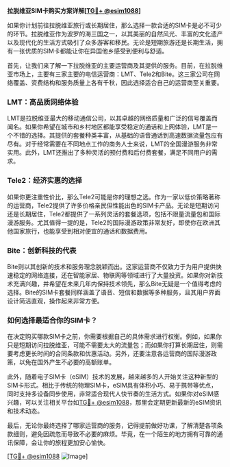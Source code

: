 **拉脱维亚SIM卡购买方案详解[[TG💪+ @esim1088](https://t.me/s/esim1088)]**

如果你计划前往拉脱维亚旅行或长期居住，那么选择一款合适的SIM卡是必不可少的环节。拉脱维亚作为波罗的海三国之一，以其美丽的自然风光、丰富的文化遗产以及现代化的生活方式吸引了众多游客和移民。无论是短期旅游还是长期生活，拥有一张优质的SIM卡都能让你在异国他乡感受到便利与舒适。

首先，让我们来了解一下拉脱维亚的主要运营商及其提供的服务。目前，在拉脱维亚市场上，主要有三家主要的电信运营商：LMT、Tele2和Bite。这三家公司在网络覆盖、资费结构和服务质量上各有千秋，因此选择适合自己的运营商至关重要。

### LMT：高品质网络体验

LMT是拉脱维亚最大的移动通信公司，以其卓越的网络质量和广泛的信号覆盖而闻名。如果你希望在城市和乡村地区都能享受稳定的通话和上网体验，LMT是一个不错的选择。其提供的套餐种类丰富，从基础的语音通话到高速数据流量包应有尽有。对于经常需要在不同地点工作的商务人士来说，LMT的全国漫游服务非常实用。此外，LMT还推出了多种灵活的预付费和后付费套餐，满足不同用户的需求。

### Tele2：经济实惠的选择

如果你更注重性价比，那么Tele2可能是你的理想之选。作为一家以低价策略著称的运营商，Tele2提供了许多价格亲民但性能出色的SIM卡产品。无论是短期访问还是长期居住，Tele2都提供了一系列灵活的套餐选项，包括不限量流量包和国际漫游服务。尤其值得一提的是，Tele2的国际漫游政策非常友好，即使你在欧洲其他国家旅行，也能享受到相对便宜的通话和数据费用。

### Bite：创新科技的代表

Bite则以其创新的技术和服务理念脱颖而出。这家运营商不仅致力于为用户提供快速稳定的网络连接，还在智能家居、物联网等领域进行了大量投资。如果你对新技术充满兴趣，并希望在未来几年内保持技术领先，那么Bite无疑是一个值得考虑的选择。Bite的SIM卡套餐同样涵盖了语音、短信和数据等多种服务，且其用户界面设计简洁直观，操作起来非常方便。

### 如何选择最适合你的SIM卡？

在决定购买哪款SIM卡之前，你需要根据自己的具体需求进行权衡。例如，如果你只是短期访问拉脱维亚，可能不需要太大的流量包；而如果你打算长期居住，则需要考虑更长时间的合同条款和优惠活动。另外，还要注意各运营商的国际漫游政策，以免在国外产生不必要的高额账单。

此外，随着电子SIM卡（eSIM）技术的发展，越来越多的人开始关注这种新型的SIM卡形式。相比于传统的物理SIM卡，eSIM具有体积小巧、易于携带等优点，同时支持多设备同步使用，非常适合现代人快节奏的生活方式。如果你对eSIM感兴趣，可以关注相关平台如[TG💪+ @esim1088](https://t.me/s/esim1088)，那里会定期更新最新的eSIM资讯和技术动态。

最后，无论你最终选择了哪家运营商的服务，记得提前做好功课，了解清楚各项条款细则，避免因疏忽而导致不必要的麻烦。毕竟，在一个陌生的地方拥有可靠的通讯保障，会让你的旅程更加安心愉快。

[[TG💪+ @esim1088](https://t.me/s/esim1088) ![Image](https://i.postimg.cc/4NQfJmqS/Snipaste-2025-05-13-00-14-12.png)]